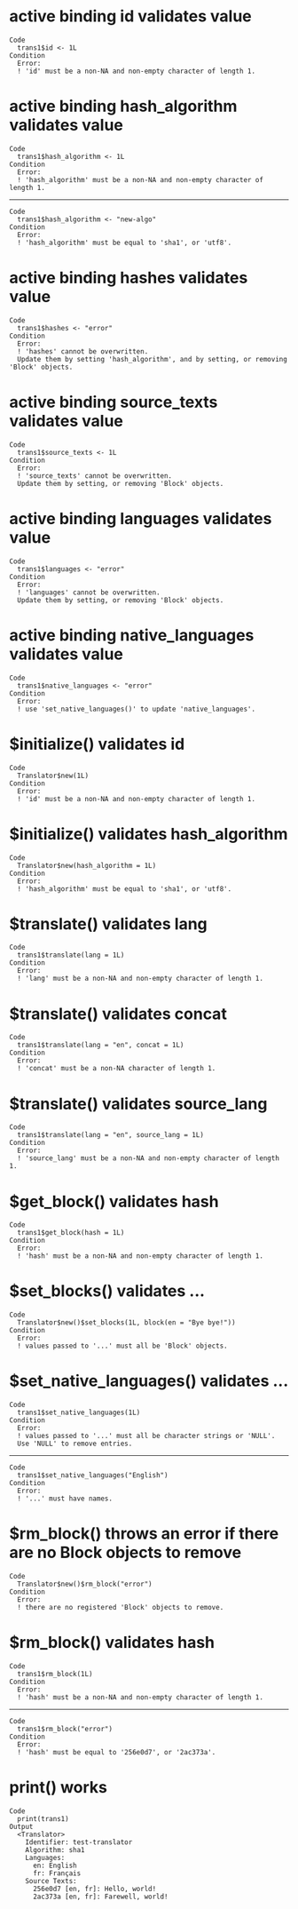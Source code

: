 # active binding id validates value

    Code
      trans1$id <- 1L
    Condition
      Error:
      ! 'id' must be a non-NA and non-empty character of length 1.

# active binding hash_algorithm validates value

    Code
      trans1$hash_algorithm <- 1L
    Condition
      Error:
      ! 'hash_algorithm' must be a non-NA and non-empty character of length 1.

---

    Code
      trans1$hash_algorithm <- "new-algo"
    Condition
      Error:
      ! 'hash_algorithm' must be equal to 'sha1', or 'utf8'.

# active binding hashes validates value

    Code
      trans1$hashes <- "error"
    Condition
      Error:
      ! 'hashes' cannot be overwritten.
      Update them by setting 'hash_algorithm', and by setting, or removing 'Block' objects.

# active binding source_texts validates value

    Code
      trans1$source_texts <- 1L
    Condition
      Error:
      ! 'source_texts' cannot be overwritten.
      Update them by setting, or removing 'Block' objects.

# active binding languages validates value

    Code
      trans1$languages <- "error"
    Condition
      Error:
      ! 'languages' cannot be overwritten.
      Update them by setting, or removing 'Block' objects.

# active binding native_languages validates value

    Code
      trans1$native_languages <- "error"
    Condition
      Error:
      ! use 'set_native_languages()' to update 'native_languages'.

# $initialize() validates id

    Code
      Translator$new(1L)
    Condition
      Error:
      ! 'id' must be a non-NA and non-empty character of length 1.

# $initialize() validates hash_algorithm

    Code
      Translator$new(hash_algorithm = 1L)
    Condition
      Error:
      ! 'hash_algorithm' must be equal to 'sha1', or 'utf8'.

# $translate() validates lang

    Code
      trans1$translate(lang = 1L)
    Condition
      Error:
      ! 'lang' must be a non-NA and non-empty character of length 1.

# $translate() validates concat

    Code
      trans1$translate(lang = "en", concat = 1L)
    Condition
      Error:
      ! 'concat' must be a non-NA character of length 1.

# $translate() validates source_lang

    Code
      trans1$translate(lang = "en", source_lang = 1L)
    Condition
      Error:
      ! 'source_lang' must be a non-NA and non-empty character of length 1.

# $get_block() validates hash

    Code
      trans1$get_block(hash = 1L)
    Condition
      Error:
      ! 'hash' must be a non-NA and non-empty character of length 1.

# $set_blocks() validates ...

    Code
      Translator$new()$set_blocks(1L, block(en = "Bye bye!"))
    Condition
      Error:
      ! values passed to '...' must all be 'Block' objects.

# $set_native_languages() validates ...

    Code
      trans1$set_native_languages(1L)
    Condition
      Error:
      ! values passed to '...' must all be character strings or 'NULL'.
      Use 'NULL' to remove entries.

---

    Code
      trans1$set_native_languages("English")
    Condition
      Error:
      ! '...' must have names.

# $rm_block() throws an error if there are no Block objects to remove

    Code
      Translator$new()$rm_block("error")
    Condition
      Error:
      ! there are no registered 'Block' objects to remove.

# $rm_block() validates hash

    Code
      trans1$rm_block(1L)
    Condition
      Error:
      ! 'hash' must be a non-NA and non-empty character of length 1.

---

    Code
      trans1$rm_block("error")
    Condition
      Error:
      ! 'hash' must be equal to '256e0d7', or '2ac373a'.

# print() works

    Code
      print(trans1)
    Output
      <Translator>
        Identifier: test-translator
        Algorithm: sha1
        Languages: 
          en: English
          fr: Français
        Source Texts: 
          256e0d7 [en, fr]: Hello, world!
          2ac373a [en, fr]: Farewell, world!

